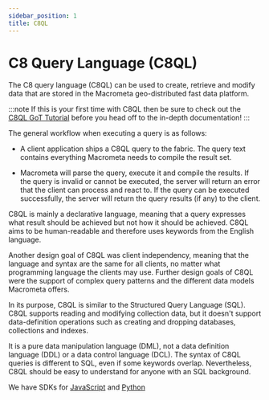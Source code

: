 ```yaml
---
sidebar_position: 1
title: C8QL
---
```


# C8 Query Language (C8QL)

The C8 query language (C8QL) can be used to create, retrieve and modify data that are stored in the Macrometa geo-distributed fast data platform.

:::note
If this is your first time with C8QL then be sure to check out the [C8QL GoT Tutorial](got-tutorial/index.md) before you head off to the in-depth documentation!
:::

The general workflow when executing a query is as follows:

- A client application ships a C8QL query to the fabric. The query text contains everything Macrometa needs to compile the result set.

- Macrometa will parse the query, execute it and compile the results. If the query is invalid or cannot be executed, the server will return an error that the client can process and react to. If the query can be executed successfully, the server will return the query results (if any) to the client.

C8QL is mainly a declarative language, meaning that a query expresses what result should be achieved but not how it should be achieved. C8QL aims to be human-readable and therefore uses keywords from the English language.

Another design goal of C8QL was client independency, meaning that the language and syntax are the same for all clients, no matter what programming language the clients may use.  Further design goals of C8QL were the support of complex query patterns and the different data models Macrometa offers.

In its purpose, C8QL is similar to the Structured Query Language (SQL). C8QL supports reading and modifying collection data, but it doesn't support data-definition operations such as creating and dropping databases, collections and indexes.

It is a pure data manipulation language (DML), not a data definition language (DDL) or a data control language (DCL). The syntax of C8QL queries is different to SQL, even if some keywords overlap. Nevertheless, C8QL should be easy to understand for anyone with an SQL background.

We have SDKs for [JavaScript](https://github.com/Macrometacorp/jsC8) and [Python](https://github.com/Macrometacorp/pyC8)

